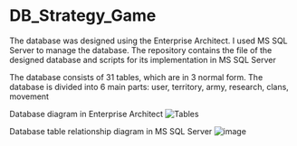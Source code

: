 # DB_Strategy_Game
The database was designed using the Enterprise Architect. I used MS SQL Server to manage the database. The repository contains the file of the designed database and scripts for its implementation in MS SQL Server

The database consists of 31 tables, which are in 3 normal form. The database is divided into 6 main parts: user, territory, army, research, clans, movement

Database diagram in Enterprise Architect
![Tables](https://user-images.githubusercontent.com/63674815/214307611-9f914a99-cedf-4063-9b0a-ab7b62f062b5.png)

Database table relationship diagram in MS SQL Server
![image](https://user-images.githubusercontent.com/63674815/214309778-51aebdbb-a69f-4566-a129-afe947ac1642.png)
